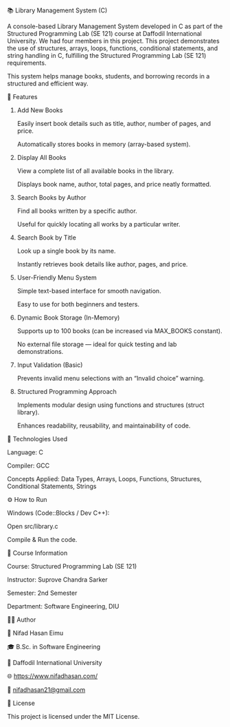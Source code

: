 📚 Library Management System (C)

A console-based Library Management System developed in C as part of the Structured Programming Lab (SE 121) course at Daffodil International University.
We had four members in this project. This project demonstrates the use of structures, arrays, loops, functions, conditional statements, and string handling in C, fulfilling the Structured Programming Lab (SE 121) requirements. 

This system helps manage books, students, and borrowing records in a structured and efficient way.

🚀 Features

1. Add New Books


      Easily insert book details such as title, author, number of pages, and price.


      Automatically stores books in memory (array-based system).


2. Display All Books


      View a complete list of all available books in the library.


      Displays book name, author, total pages, and price neatly formatted.


3. Search Books by Author


      Find all books written by a specific author.


      Useful for quickly locating all works by a particular writer.


4. Search Book by Title


      Look up a single book by its name.


      Instantly retrieves book details like author, pages, and price.


5. User-Friendly Menu System


      Simple text-based interface for smooth navigation.


      Easy to use for both beginners and testers.


6. Dynamic Book Storage (In-Memory)


      Supports up to 100 books (can be increased via MAX_BOOKS constant).


      No external file storage — ideal for quick testing and lab demonstrations.


7. Input Validation (Basic)


      Prevents invalid menu selections with an “Invalid choice” warning.


8. Structured Programming Approach


      Implements modular design using functions and structures (struct library).

      Enhances readability, reusability, and maintainability of code.











🧩 Technologies Used

Language: C

Compiler: GCC

Concepts Applied: Data Types, Arrays, Loops, Functions, Structures, Conditional Statements, Strings

⚙️ How to Run

Windows (Code::Blocks / Dev C++):

Open src/library.c

Compile & Run the code.

📄 Course Information



Course: Structured Programming Lab (SE 121)

Instructor: Suprove Chandra Sarker

Semester: 2nd Semester

Department: Software Engineering, DIU




🧑‍💻 Author



👤 Nifad Hasan Eimu

🎓 B.Sc. in Software Engineering

🏫 Daffodil International University

🌐 https://www.nifadhasan.com/

📧 nifadhasan21@gmail.com



🪪 License


This project is licensed under the MIT License.
